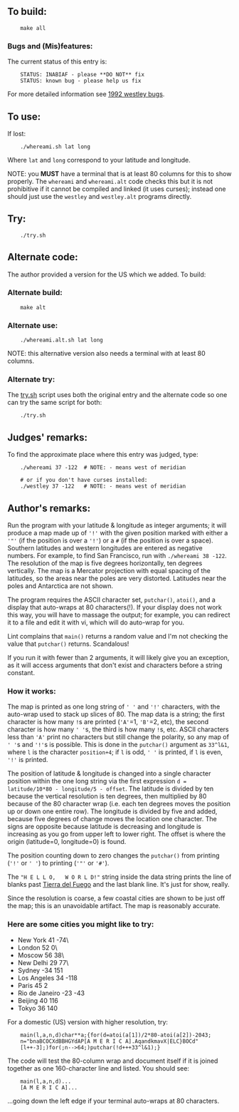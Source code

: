 ## To build:

``` <!---sh-->
    make all
```


### Bugs and (Mis)features:

The current status of this entry is:

```
    STATUS: INABIAF - please **DO NOT** fix
    STATUS: known bug - please help us fix
```

For more detailed information see [1992 westley bugs](../../bugs.html#1992_westley).


## To use:

If lost:


``` <!---sh-->
    ./whereami.sh lat long
```

Where `lat` and `long` correspond to your latitude and longitude.

NOTE: you **MUST** have a terminal that is at least 80 columns for this to show
properly. The `whereami` and `whereami.alt` code checks this but it is not
prohibitive if it cannot be compiled and linked (it uses curses); instead one
should just use the `westley` and `westley.alt` programs directly.


## Try:

``` <!---sh-->
    ./try.sh
```


## Alternate code:

The author provided a version for the US which we added. To build:


### Alternate build:

``` <!---sh-->
    make alt
```


### Alternate use:

``` <!---sh-->
    ./whereami.alt.sh lat long
```

NOTE: this alternative version also needs a terminal with at least 80 columns.


### Alternate try:

The [try.sh](try.sh) script uses both the original entry and the alternate code
so one can try the same script for both:

``` <!---sh-->
    ./try.sh
```


## Judges' remarks:

To find the approximate place where this entry was judged, type:

``` <!---sh-->
    ./whereami 37 -122	# NOTE: - means west of meridian

    # or if you don't have curses installed:
    ./westley 37 -122	# NOTE: - means west of meridian
```


## Author's remarks:

Run the program with your latitude & longitude as integer
arguments; it will produce a map made up of `'!'` with the given
position marked with either a `'"'` (if the position is over a `'!'`)
or a `#` (if the position is over a space).  Southern latitudes
and western longitudes are entered as negative numbers.  For
example, to find San Francisco, run with `./whereami 38 -122`.  The
resolution of the map is five degrees horizontally, ten degrees
vertically.  The map is a Mercator projection with equal spacing
of the latitudes, so the areas near the poles are very distorted.
Latitudes near the poles and Antarctica are not shown.

The program requires the ASCII character set, `putchar()`, `atoi()`,
and a display that auto-wraps at 80 characters(!).  If your display
does not work this way, you will have to massage the output;
for example, you can redirect it to a file and edit it with vi,
which will do auto-wrap for you.

Lint complains that `main()` returns a random value and I'm not
checking the value that `putchar()` returns.  Scandalous!

If you run it with fewer than 2 arguments, it will likely
give you an exception, as it will access arguments that
don't exist and characters before a string constant.


### How it works:

The map is printed as one long string of `' '` and `'!'` characters,
with the auto-wrap used to stack up slices of 80.  The map data is
a string; the first character is how many `!`s are printed
(`'A'`=1, `'B'`=2, etc), the second character is how many `' '`s, the
third is how many `!`s, etc.  ASCII characters less than `'A'`
print no characters but still change the polarity, so any map
of `' '`s and `'!'`s is possible.  This is done in the `putchar()`
argument as `33^l&1`, where `l` is the character `position+4`; if
`l` is odd, `' '` is printed, if `l` is even, `'!'` is printed.

The position of latitude & longitude is changed into a single
character position within the one long string via the first
expression `d = latitude/10*80 - longitude/5 - offset`. The
latitude is divided by ten because the vertical resolution is
ten degrees, then multiplied by 80 because of the 80 character
wrap (i.e. each ten degrees moves the position up or down one
entire row).  The longitude is divided by five and added, because
five degrees of change moves the location one character.  The signs
are opposite because latitude is decreasing and longitude is
increasing as you go from upper left to lower right.  The offset
is where the origin (latitude=0, longitude=0) is found.

The position counting down to zero changes the `putchar()` from
printing (`'!'` or `' '`) to printing (`'"'` or `'#'`).

The `"H E L L O,   W O R L D!"` string inside the data string
prints the line of blanks past [Tierra del
Fuego](https://en.wikipedia.org/wiki/Tierra_del_Fuego) and the last
blank line.  It's just for show, really.

Since the resolution is coarse, a few coastal cities are shown to
be just off the map; this is an unavoidable artifact.  The map
is reasonably accurate.


### Here are some cities you might like to try:

- New York	    41   -74\
- London	    52   0\
- Moscow	    56   38\
- New Delhi	    29   77\
- Sydney	    -34  151
- Los Angeles	    34   -118
- Paris		    45   2
- Rio de Janeiro    -23  -43
- Beijing	    40   116
- Tokyo		    36   140


For a domestic (US) version with higher resolution, try:

``` <!---c-->
    main(l,a,n,d)char**a;{for(d=atoi(a[1])/2*80-atoi(a[2])-2043;
    n="bnaBCOCXdBBHGYdAP[A M E R I C A].AqandkmavX|ELC}BOCd"
    [l++-3];)for(;n-->64;)putchar(!d+++33^l&1);}
```

The code will test the 80-column wrap and document itself if it is
joined together as one 160-character line and listed.  You should see:

``` <!---c-->
    main(l,a,n,d)...
    [A M E R I C A]...
```

...going down the left edge if your terminal auto-wraps at 80 characters.


<!--

    Copyright © 1984-2024 by Landon Curt Noll. All Rights Reserved.

    You are free to share and adapt this file under the terms of this license:

	Creative Commons Attribution-ShareAlike 4.0 International (CC BY-SA 4.0)

    For more information, see:

	https://creativecommons.org/licenses/by-sa/4.0/

-->
